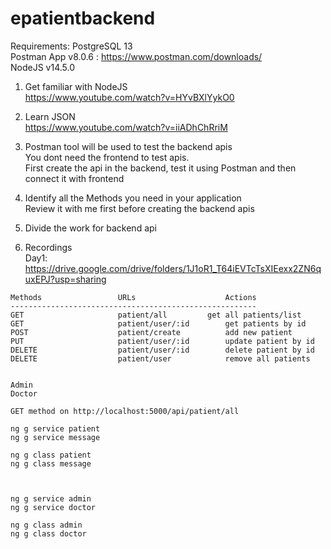 # epatientbackend

Requirements:
PostgreSQL 13 <br />
Postman App v8.0.6 : https://www.postman.com/downloads/ <br />
NodeJS v14.5.0 <br />

1. Get familiar with NodeJS <br />
https://www.youtube.com/watch?v=HYvBXlYykO0 <br />

2. Learn JSON <br />
https://www.youtube.com/watch?v=iiADhChRriM <br />

3. Postman tool will be used to test the backend apis <br />
You dont need the frontend to test apis. <br />
First create the api in the backend, test it using Postman and then connect it with frontend <br />

4. Identify all the Methods you need in your application <br />
Review it with me first before creating the backend apis <br />

5. Divide the work for backend api <br />

6. Recordings <br />
Day1: https://drive.google.com/drive/folders/1J1oR1_T64iEVTcTsXIEexx2ZN6quxEPJ?usp=sharing <br />

```
Methods					URLs 					Actions
-------------------------------------------------------
GET						patient/all			get all patients/list
GET						patient/user/:id		get patients by id
POST					patient/create			add new patient
PUT						patient/user/:id		update patient by id
DELETE					patient/user/:id		delete patient by id
DELETE					patient/user			remove all patients


Admin
Doctor

GET method on http://localhost:5000/api/patient/all 

ng g service patient
ng g service message

ng g class patient
ng g class message



ng g service admin
ng g service doctor

ng g class admin
ng g class doctor

